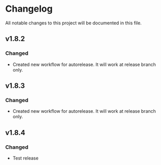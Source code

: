 # Changelog
All notable changes to this project will be documented in this file.

## v1.8.2
### Changed
 - Created new workflow for autorelease. It will work at release branch only.
## v1.8.3
### Changed
 - Created new workflow for autorelease. It will work at release branch only.
## v1.8.4
### Changed
 - Test release
